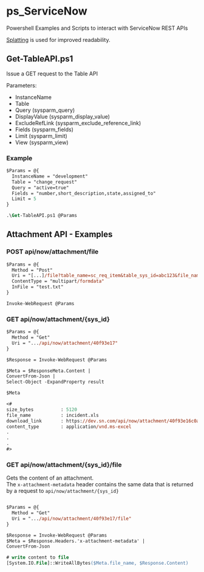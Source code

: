 # ps_ServiceNow
Powershell Examples and Scripts to interact with ServiceNow REST APIs

[Splatting](https://docs.microsoft.com/en-us/powershell/module/microsoft.powershell.core/about/about_splatting?view=powershell-7) is used for improved readability.

## Get-TableAPI.ps1
Issue a GET request to the Table API

Parameters:
* InstanceName
* Table
* Query (sysparm_query)
* DisplayValue (sysparm_display_value)
* ExcludeRefLink (sysparm_exclude_reference_link)
* Fields (sysparm_fields)
* Limit (sysparm_limit)
* View (sysparm_view)

### Example
```ps
$Params = @{
  InstanceName = "development"
  Table = "change_request"
  Query = "active=true"
  Fields = "number,short_description,state,assigned_to"
  Limit = 5
}

.\Get-TableAPI.ps1 @Params

```

## Attachment API - Examples
### POST api/now/attachment/file
```ps
$Params = @{
  Method = "Post"
  Uri = "[...]/file?table_name=sc_req_item&table_sys_id=abc123&file_name=test.txt"
  ContentType = "multipart/formdata"
  InFile = "test.txt"
}

Invoke-WebRequest @Params
```

### GET api/now/attachment/{sys_id}
```ps
$Params = @{
  Method = "Get"
  Uri = ".../api/now/attachment/40f93e17"
}

$Response = Invoke-WebRequest @Params

$Meta = $ResponseMeta.Content |
ConvertFrom-Json |
Select-Object -ExpandProperty result

$Meta

<#
size_bytes          : 5120
file_name           : incident.xls
download_link       : https://dev.sn.com/api/now/attachment/40f93e16c0a801130137c1f1bf538539/file
content_type        : application/vnd.ms-excel
.
.
.
#>
```

### GET api/now/attachment/{sys_id}/file
Gets the content of an attachment.  
The `x-attachment-metadata` header contains the same data that is returned by a request to `api/now/attachment/{sys_id}`
```ps

$Params = @{
  Method = "Get"
  Uri = ".../api/now/attachment/40f93e17/file"
}

$Response = Invoke-WebRequest @Params
$Meta = $Response.Headers.'x-attachment-metadata' | 
ConvertFrom-Json

# write content to file
[System.IO.File]::WriteAllBytes($Meta.file_name, $Response.Content)

